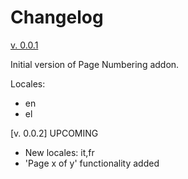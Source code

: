 # Changelog

[v. 0.0.1](https://gitlab.com/lo_extensions/lo-page-numbering/raw/master/LibreOffice/python/build_files/PageNumberingAddonPython-0.0.1.oxt)

Initial version of Page Numbering addon. 

Locales:
* en
* el

[v. 0.0.2] UPCOMING
* New locales: it,fr
* 'Page x of y' functionality added
